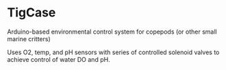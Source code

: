 # TigCase
Arduino-based environmental control system for copepods (or other small marine critters)

Uses O2, temp, and pH sensors with series of controlled solenoid valves to achieve control of water DO and pH.
